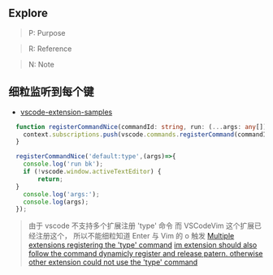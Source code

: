 ## Explore
> P: Purpose

> R: Reference

> N: Note

## 细粒监听到每个键
- [vscode-extension-samples](https://github.com/microsoft/vscode-extension-samples/blob/main/vim-sample/src/extension.ts)
```ts
  function registerCommandNice(commandId: string, run: (...args: any[]) => void): void {
    context.subscriptions.push(vscode.commands.registerCommand(commandId, run));
  }

  registerCommandNice('default:type',(args)=>{
    console.log('run bk');
    if (!vscode.window.activeTextEditor) {
        return;
  }
    console.log('args:');
    console.log(args);
  });
  ```
> 由于 vscode 不支持多个扩展注册 'type' 命令 而 VSCodeVim 这个扩展已经注册这个， 所以不能细粒知道 Enter 与 Vim 的 o 触发
> [Multiple extensions registering the 'type' command](https://github.com/microsoft/vscode/issues/13441)
> [im extension should also follow the command dynamicly register and release patern. otherwise other extension could not use the 'type' command](https://github.com/VSCodeVim/Vim/issues/1500) 